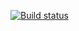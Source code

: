 [![Build status](https://ci.appveyor.com/api/projects/status/h5a91m04qabsdta3?svg=true)](https://ci.appveyor.com/project/AndrewShch/automatization-shchepkin-lesson4)